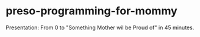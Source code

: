 # preso-programming-for-mommy
Presentation: From 0 to "Something Mother wil be Proud of" in 45 minutes.
